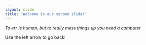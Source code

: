 ```yaml
---
layout: slide
title: "Welcome to our second slide!"
---
```

*To err is human, but to really mess things up you need a computer*

Use the left arrow to go back!
